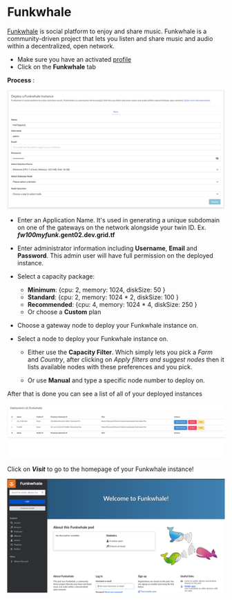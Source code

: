 # Funkwhale

[Funkwhale](https://funkwhale.audio/) is social platform to enjoy and share music.
Funkwhale is a community-driven project that lets you listen and share music and audio within a decentralized, open network.


- Make sure you have an activated [profile](./weblets_profile_manager.md)
- Click on the **Funkwhale** tab

__Process__ :

![ ](./img/new_funk1.png)

- Enter an Application Name. It's used in generating a unique subdomain on one of the gateways on the network alongside your twin ID. Ex. ***fw100myfunk*.gent02.dev.grid.tf**

- Enter administrator information including **Username**, **Email** and **Password**. This admin user will have full permission on the deployed instance.

- Select a capacity package:
    - **Minimum**: {cpu: 2, memory: 1024, diskSize: 50 }
    - **Standard**: {cpu: 2, memory: 1024 * 2, diskSize: 100 }
    - **Recommended**: {cpu: 4, memory: 1024 * 4, diskSize: 250 }
    - Or choose a **Custom** plan
- Choose a gateway node to deploy your Funkwhale instance on.


- Select a node to deploy your Funkwhale instance on.
    - Either use the **Capacity Filter**. Which simply lets you pick a *Farm* and *Country*, after clicking on *Apply filters and suggest nodes* then it lists available nodes with these preferences and you pick.

    - Or use **Manual** and type a specific node number to deploy on.


After that is done you can see a list of all of your deployed instances

![ ](./img/funkwhale2.png)

Click on ***Visit*** to go to the homepage of your Funkwhale instance!

![ ](./img/funkwhale3.png)
